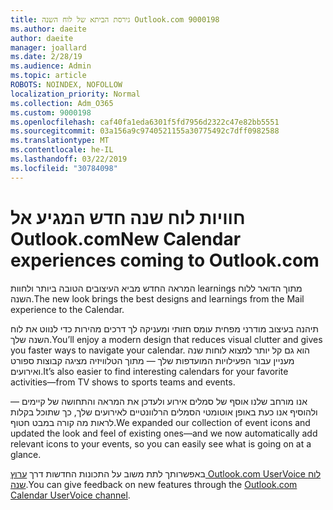 ```yaml
---
title: גירסת הביתא של לוח השנה Outlook.com 9000198
ms.author: daeite
author: daeite
manager: joallard
ms.date: 2/28/19
ms.audience: Admin
ms.topic: article
ROBOTS: NOINDEX, NOFOLLOW
localization_priority: Normal
ms.collection: Adm_O365
ms.custom: 9000198
ms.openlocfilehash: caf40fa1eda6301f5fd7956d2322c47e82bb5551
ms.sourcegitcommit: 03a156a9c9740521155a30775492c7dff0982588
ms.translationtype: MT
ms.contentlocale: he-IL
ms.lasthandoff: 03/22/2019
ms.locfileid: "30784098"
---
```

# <a name="new-calendar-experiences-coming-to-outlookcom"></a><span data-ttu-id="a76ab-102">חוויות לוח שנה חדש המגיע אל Outlook.com</span><span class="sxs-lookup"><span data-stu-id="a76ab-102">New Calendar experiences coming to Outlook.com</span></span>

<span data-ttu-id="a76ab-103">המראה החדש מביא העיצובים הטובה ביותר ולחוות learnings מתוך הדואר ללוח השנה.</span><span class="sxs-lookup"><span data-stu-id="a76ab-103">The new look brings the best designs and learnings from the Mail experience to the Calendar.</span></span>

<span data-ttu-id="a76ab-104">תיהנה בעיצוב מודרני מפחית עומס חזותי ומעניקה לך דרכים מהירות כדי לנווט את לוח השנה שלך.</span><span class="sxs-lookup"><span data-stu-id="a76ab-104">You’ll enjoy a modern design that reduces visual clutter and gives you faster ways to navigate your calendar.</span></span> <span data-ttu-id="a76ab-105">הוא גם קל יותר למצוא לוחות שנה מעניין עבור הפעילויות המועדפות שלך — מתוך הטלוויזיה מציגה קבוצות ספורט ואירועים.</span><span class="sxs-lookup"><span data-stu-id="a76ab-105">It’s also easier to find interesting calendars for your favorite activities—from TV shows to sports teams and events.</span></span>

<span data-ttu-id="a76ab-106">אנו מורחב שלנו אוסף של סמלים אירוע ולעדכן את המראה והתחושה של קיימים — ולהוסיף אנו כעת באופן אוטומטי הסמלים הרלוונטיים לאירועים שלך, כך שתוכל בקלות לראות מה קורה במבט חטוף.</span><span class="sxs-lookup"><span data-stu-id="a76ab-106">We expanded our collection of event icons and updated the look and feel of existing ones—and we now automatically add relevant icons to your events, so you can easily see what is going on at a glance.</span></span>

<span data-ttu-id="a76ab-107">באפשרותך לתת משוב על התכונות החדשות דרך [ערוץ Outlook.com UserVoice לוח שנה](https://outlook.uservoice.com/forums/601444-new-experiences-in-outlook-com?category_id=209197).</span><span class="sxs-lookup"><span data-stu-id="a76ab-107">You can give feedback on new features through the [Outlook.com Calendar UserVoice channel](https://outlook.uservoice.com/forums/601444-new-experiences-in-outlook-com?category_id=209197).</span></span>